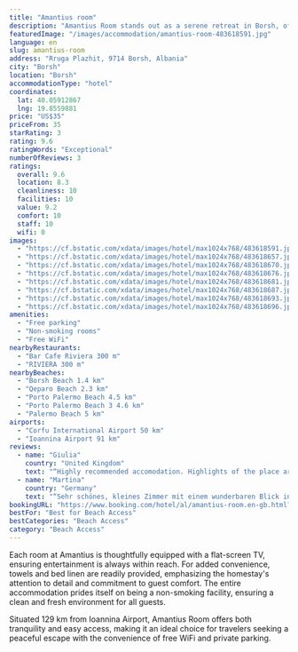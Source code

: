 ```yaml
---
title: "Amantius room"
description: "Amantius Room stands out as a serene retreat in Borsh, offering breathtaking sea views from its prime location just a short 2."
featuredImage: "/images/accommodation/amantius-room-483618591.jpg"
language: en
slug: amantius-room
address: "Rruga Plazhit, 9714 Borsh, Albania"
city: "Borsh"
location: "Borsh"
accommodationType: "hotel"
coordinates:
  lat: 40.05912867
  lng: 19.8559881
price: "US$35"
priceFrom: 35
starRating: 3
rating: 9.6
ratingWords: "Exceptional"
numberOfReviews: 3
ratings:
  overall: 9.6
  location: 8.3
  cleanliness: 10
  facilities: 10
  value: 9.2
  comfort: 10
  staff: 10
  wifi: 0
images:
  - "https://cf.bstatic.com/xdata/images/hotel/max1024x768/483618591.jpg?k=07302a3286865e6878de258b3a4c7f75830fa26174bbe4c73b68146e33540a75&o=&hp=1"
  - "https://cf.bstatic.com/xdata/images/hotel/max1024x768/483618657.jpg?k=a2334b0e381525426c3cb0c1c3e687057b161b486d3225ce8a724f2a94e1337d&o=&hp=1"
  - "https://cf.bstatic.com/xdata/images/hotel/max1024x768/483618670.jpg?k=af97d45f63f9634c3a0a12946d311286a03b03452d69dda7c78a98b2f1ce8b4b&o=&hp=1"
  - "https://cf.bstatic.com/xdata/images/hotel/max1024x768/483618676.jpg?k=8367c15cf52268d4b483c7e35dd1731b6541c939c1444668c64fbafa03fd096a&o=&hp=1"
  - "https://cf.bstatic.com/xdata/images/hotel/max1024x768/483618681.jpg?k=bc1b22bd4cac8e6021c9e2b5d48b587b87c1b1ee648add40135a7f777f45128e&o=&hp=1"
  - "https://cf.bstatic.com/xdata/images/hotel/max1024x768/483618687.jpg?k=3bb9304ed782f9d2c860bfd57e8a01d0e52629e3795d35c90c80aaf69c7f40a4&o=&hp=1"
  - "https://cf.bstatic.com/xdata/images/hotel/max1024x768/483618693.jpg?k=1078a3f9b3bcc4c49bfc47bc6db81ad488a5d49ebc87e2633befa532bb7f69a0&o=&hp=1"
  - "https://cf.bstatic.com/xdata/images/hotel/max1024x768/483618696.jpg?k=31c02aae50e2d2d209fabe04411c10b53dbfe86db84b5cc8b528af7e7e7bfb19&o=&hp=1"
amenities:
  - "Free parking"
  - "Non-smoking rooms"
  - "Free WiFi"
nearbyRestaurants:
  - "Bar Cafe Riviera 300 m"
  - "RIVIERA 300 m"
nearbyBeaches:
  - "Borsh Beach 1.4 km"
  - "Qeparo Beach 2.3 km"
  - "Porto Palermo Beach 4.5 km"
  - "Porto Palermo Beach 3 4.6 km"
  - "Palermo Beach 5 km"
airports:
  - "Corfu International Airport 50 km"
  - "Ioannina Airport 91 km"
reviews:
  - name: "Giulia"
    country: "United Kingdom"
    text: "“Highly recommended accomodation. Highlights of the place are the power shower head and the balcony overlooking the mountains. Borsh beach is the closest beach, and it's stunning (both umbrella renting and free beach are available). What really...”"
  - name: "Martina"
    country: "Germany"
    text: "“Sehr schönes, kleines Zimmer mit einem wunderbaren Blick ins Grüne. Ein ruhiger Ort zum Ausruhen. Einkaufsmöglichkeiten und Strand fußläufig gut zu erreichen. Freundliche Vermieter.”"
bookingURL: "https://www.booking.com/hotel/al/amantius-room.en-gb.html?aid=8035640"
bestFor: "Best for Beach Access"
bestCategories: "Beach Access"
category: "Beach Access"
---
```


Each room at Amantius is thoughtfully equipped with a flat-screen TV, ensuring entertainment is always within reach. For added convenience, towels and bed linen are readily provided, emphasizing the homestay's attention to detail and commitment to guest comfort. The entire accommodation prides itself on being a non-smoking facility, ensuring a clean and fresh environment for all guests.

Situated 129 km from Ioannina Airport, Amantius Room offers both tranquility and easy access, making it an ideal choice for travelers seeking a peaceful escape with the convenience of free WiFi and private parking.